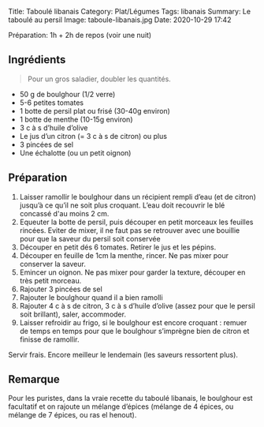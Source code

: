 Title: Taboulé libanais
Category: Plat/Légumes
Tags: libanais
Summary: Le taboulé au persil
Image: taboule-libanais.jpg
Date:  2020-10-29 17:42

Préparation: 1h + 2h de repos (voir une nuit)

## Ingrédients
> Pour un gros saladier, doubler les quantités.

- 50 g de boulghour (1/2 verre)
- 5-6 petites tomates
- 1 botte de persil plat ou frisé (30-40g environ)
- 1 botte de menthe (10-15g environ)
- 3 c à s d’huile d’olive
- Le jus d’un citron (= 3 c à s de citron) ou plus
- 3 pincées de sel
- Une échalotte (ou un petit oignon)

## Préparation
1. Laisser ramollir le boulghour dans un récipient rempli d’eau (et de citron) jusqu’à ce qu’il ne soit plus croquant. L’eau doit recouvrir le blé concassé d'au moins 2 cm.
2. Equeuter la botte de persil,  puis découper en petit morceaux les feuilles rincées. Eviter de mixer, il ne faut pas se retrouver avec une bouillie pour que la saveur du persil soit conservée
3. Découper en petit dés 6 tomates. Retirer le jus et les pépins.
4. Découper en feuille de 1cm la menthe, rincer. Ne pas mixer pour conserver la saveur.
5. Emincer un oignon. Ne pas mixer pour garder la texture, découper en très petit morceau.
6. Rajouter 3 pincées de sel
7. Rajouter le boulghour quand il a bien ramolli
8. Rajouter 4 c à s de citron, 3 c à s d’huile d’olive (assez pour que le persil soit brillant), saler, accommoder.
9. Laisser refroidir au frigo, si le boulghour est encore croquant : remuer de temps en temps pour que le boulghour s’imprègne bien de citron et finisse de ramollir.

Servir frais. Encore meilleur le lendemain (les saveurs ressortent plus).

## Remarque
Pour les puristes, dans la vraie recette du taboulé libanais, le boulghour est facultatif et on rajoute un mélange d’épices (mélange de 4 épices, ou mélange de 7 épices, ou ras el henout). 
